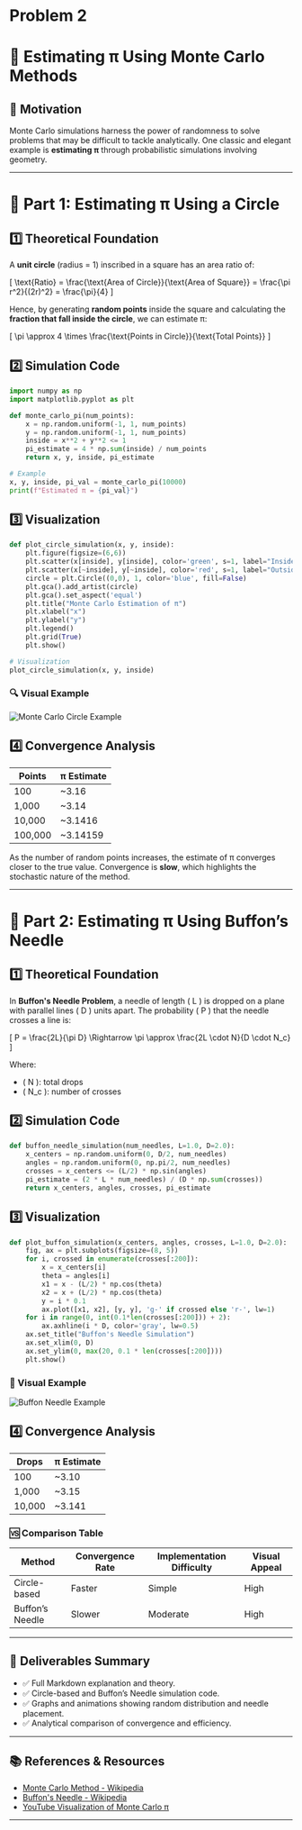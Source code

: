 # Problem 2

# 🎯 Estimating π Using Monte Carlo Methods

## 🧠 Motivation

Monte Carlo simulations harness the power of randomness to solve problems that may be difficult to tackle analytically. One classic and elegant example is **estimating π** through probabilistic simulations involving geometry.

---

# 📌 Part 1: Estimating π Using a Circle

## 1️⃣ Theoretical Foundation

A **unit circle** (radius = 1) inscribed in a square has an area ratio of:

\[
\text{Ratio} = \frac{\text{Area of Circle}}{\text{Area of Square}} = \frac{\pi r^2}{(2r)^2} = \frac{\pi}{4}
\]

Hence, by generating **random points** inside the square and calculating the **fraction that fall inside the circle**, we can estimate π:

\[
\pi \approx 4 \times \frac{\text{Points in Circle}}{\text{Total Points}}
\]

## 2️⃣ Simulation Code

```python
import numpy as np
import matplotlib.pyplot as plt

def monte_carlo_pi(num_points):
    x = np.random.uniform(-1, 1, num_points)
    y = np.random.uniform(-1, 1, num_points)
    inside = x**2 + y**2 <= 1
    pi_estimate = 4 * np.sum(inside) / num_points
    return x, y, inside, pi_estimate

# Example
x, y, inside, pi_val = monte_carlo_pi(10000)
print(f"Estimated π = {pi_val}")
```

## 3️⃣ Visualization

```python
def plot_circle_simulation(x, y, inside):
    plt.figure(figsize=(6,6))
    plt.scatter(x[inside], y[inside], color='green', s=1, label="Inside Circle")
    plt.scatter(x[~inside], y[~inside], color='red', s=1, label="Outside Circle")
    circle = plt.Circle((0,0), 1, color='blue', fill=False)
    plt.gca().add_artist(circle)
    plt.gca().set_aspect('equal')
    plt.title("Monte Carlo Estimation of π")
    plt.xlabel("x")
    plt.ylabel("y")
    plt.legend()
    plt.grid(True)
    plt.show()

# Visualization
plot_circle_simulation(x, y, inside)
```

### 🔍 Visual Example

![Monte Carlo Circle Example](https://upload.wikimedia.org/wikipedia/commons/8/84/Pi_30K.gif)

## 4️⃣ Convergence Analysis

| Points  | π Estimate |
| ------- | ---------- |
| 100     | ~3.16      |
| 1,000   | ~3.14      |
| 10,000  | ~3.1416    |
| 100,000 | ~3.14159   |

As the number of random points increases, the estimate of π converges closer to the true value. Convergence is **slow**, which highlights the stochastic nature of the method.

---

# 📌 Part 2: Estimating π Using Buffon’s Needle

## 1️⃣ Theoretical Foundation

In **Buffon's Needle Problem**, a needle of length \( L \) is dropped on a plane with parallel lines \( D \) units apart. The probability \( P \) that the needle crosses a line is:

\[
P = \frac{2L}{\pi D}
\Rightarrow \pi \approx \frac{2L \cdot N}{D \cdot N_c}
\]

Where:

- \( N \): total drops
- \( N_c \): number of crosses

## 2️⃣ Simulation Code

```python
def buffon_needle_simulation(num_needles, L=1.0, D=2.0):
    x_centers = np.random.uniform(0, D/2, num_needles)
    angles = np.random.uniform(0, np.pi/2, num_needles)
    crosses = x_centers <= (L/2) * np.sin(angles)
    pi_estimate = (2 * L * num_needles) / (D * np.sum(crosses))
    return x_centers, angles, crosses, pi_estimate
```

## 3️⃣ Visualization

```python
def plot_buffon_simulation(x_centers, angles, crosses, L=1.0, D=2.0):
    fig, ax = plt.subplots(figsize=(8, 5))
    for i, crossed in enumerate(crosses[:200]):
        x = x_centers[i]
        theta = angles[i]
        x1 = x - (L/2) * np.cos(theta)
        x2 = x + (L/2) * np.cos(theta)
        y = i * 0.1
        ax.plot([x1, x2], [y, y], 'g-' if crossed else 'r-', lw=1)
    for i in range(0, int(0.1*len(crosses[:200])) + 2):
        ax.axhline(i * D, color='gray', lw=0.5)
    ax.set_title("Buffon's Needle Simulation")
    ax.set_xlim(0, D)
    ax.set_ylim(0, max(20, 0.1 * len(crosses[:200])))
    plt.show()
```

### 🎯 Visual Example

![Buffon Needle Example](https://upload.wikimedia.org/wikipedia/commons/8/84/Buffon%27s_needle_simulation.png)

## 4️⃣ Convergence Analysis

| Drops  | π Estimate |
| ------ | ---------- |
| 100    | ~3.10      |
| 1,000  | ~3.15      |
| 10,000 | ~3.141     |

### 🆚 Comparison Table

| Method          | Convergence Rate | Implementation Difficulty | Visual Appeal |
| --------------- | ---------------- | ------------------------- | ------------- |
| Circle-based    | Faster           | Simple                    | High          |
| Buffon’s Needle | Slower           | Moderate                  | High          |

---

## 📁 Deliverables Summary

- ✅ Full Markdown explanation and theory.
- ✅ Circle-based and Buffon’s Needle simulation code.
- ✅ Graphs and animations showing random distribution and needle placement.
- ✅ Analytical comparison of convergence and efficiency.

---

## 📚 References & Resources

- [Monte Carlo Method - Wikipedia](https://en.wikipedia.org/wiki/Monte_Carlo_method)
- [Buffon's Needle - Wikipedia](https://en.wikipedia.org/wiki/Buffon%27s_needle)
- [YouTube Visualization of Monte Carlo π](https://www.youtube.com/watch?v=pvimAM_SLic)

---
